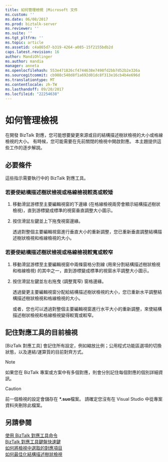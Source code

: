 ```yaml
---
title: 如何管理檢視 |Microsoft 文件
ms.custom: ''
ms.date: 06/08/2017
ms.prod: biztalk-server
ms.reviewer: ''
ms.suite: ''
ms.tgt_pltfrm: ''
ms.topic: article
ms.assetid: c4a865d7-b319-4264-a085-15f2155bdb2d
caps.latest.revision: 16
author: MandiOhlinger
ms.author: mandia
manager: anneta
ms.openlocfilehash: 553e471826cf4744638e7498fd2bb7d52b2e326a
ms.sourcegitcommit: cb908c540d8f1a692d01dc8f313e16cb4b4e696d
ms.translationtype: MT
ms.contentlocale: zh-TW
ms.lasthandoff: 09/20/2017
ms.locfileid: "22254638"
---
```

# <a name="how-to-manage-views"></a>如何管理檢視
在開發 BizTalk 對應，您可能想要變更來源或目的結構描述樹狀檢視的大小或格線檢視的大小。 有時候，您可能需要在先前關閉的檢視中開啟對應。 本主題提供這些工作的逐步解說。  
  
## <a name="prerequisites"></a>必要條件  
 這些指示需要執行中的 BizTalk 對應工具。  
  
### <a name="to-make-the-schema-tree-views-or-the-grid-view-taller-or-shorter"></a>若要使結構描述樹狀檢視或格線檢視較高或較矮  
  
1.  移動滑鼠游標至主要編輯視窗的下邊緣 (在格線檢視兩旁會顯示結構描述樹狀檢視)，直到游標變成標準的視窗垂直調整大小圖示。  
  
2.  按住滑鼠左鍵並上下拖曳視窗邊緣。  
  
     透過對整個主要編輯視窗進行垂直大小的重新調整，您已重新垂直調整結構描述樹狀檢視和格線檢視的大小。  
  
### <a name="to-make-the-schema-tree-views-or-the-grid-view-wider-or-more-narrow"></a>若要使結構描述樹狀檢視或格線檢視較寬或較窄  
  
1.  移動滑鼠游標至主要編輯視窗中兩條窗格分割線 (用來分割結構描述樹狀檢視和格線檢視) 的其中之一，直到游標變成標準的視窗水平調整大小圖示。  
  
2.  按住滑鼠左鍵並左右拖曳 (調整寬窄) 窗格邊緣。  
  
     透過變更主要編輯視窗分配給結構描述樹狀檢視的大小，您已重新水平調整結構描述樹狀檢視和格線檢視的大小。  
  
     或者，您也可以透過對整個主要編輯視窗進行水平大小的重新調整，來使結構描述樹狀檢視和格線檢視變得較寬或較窄。  
  
## <a name="remembering-the-current-view-of-mapper"></a>記住對應工具的目前檢視  
 [BizTalk 對應工具] 會記住所有設定，例如縮放比例；公用程式功能區選項的切換狀態，以及連結/運算質的目前對齊方式。  
  
> [!NOTE]
>  如果您在 BizTalk 專案或方案中有多個對應，則會分別記住每個對應的個別詳細資訊。  
  
> [!CAUTION]
>  前一個檢視的設定會儲存在 **\*.suo**檔案。 請確定您沒有在 Visual Studio 中從專案資料夾刪除此檔案。  
  
## <a name="see-also"></a>另請參閱  
 [使用 BizTalk 對應工具命令](../core/using-biztalk-mapper-commands.md)   
 [BizTalk 對應工具鍵盤快速鍵](../core/biztalk-mapper-keyboard-shortcuts.md)   
 [如何將檢視中選取的對應項目](../core/how-to-bring-selected-map-items-in-view.md)   
 [如何最佳化結構描述樹狀檢視](../core/how-to-optimize-the-schema-tree-view.md)